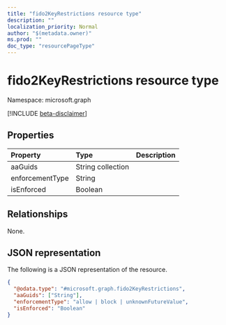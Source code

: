 ```yaml
---
title: "fido2KeyRestrictions resource type"
description: ""
localization_priority: Normal
author: "$(metadata.owner)"
ms.prod: ""
doc_type: "resourcePageType"
---
```


# fido2KeyRestrictions resource type

Namespace: microsoft.graph

[!INCLUDE [beta-disclaimer](../../includes/beta-disclaimer.md)]

## Properties

| Property        | Type              | Description |
| :-------------- | :---------------- | :---------- |
| aaGuids         | String collection |             |
| enforcementType | String            |             |
| isEnforced      | Boolean           |             |

## Relationships

None.

## JSON representation

The following is a JSON representation of the resource.

<!-- {
  "blockType": "resource",
  "@odata.type": "microsoft.graph.fido2KeyRestrictions",
}
-->

```json
{
  "@odata.type": "#microsoft.graph.fido2KeyRestrictions",
  "aaGuids": ["String"],
  "enforcementType": "allow | block | unknownFutureValue",
  "isEnforced": "Boolean"
}
```
